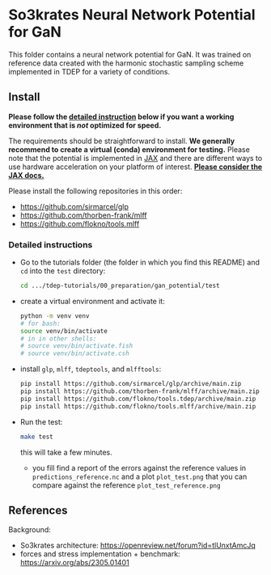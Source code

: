 So3krates Neural Network Potential for GaN
===

This folder contains a neural network potential for GaN. It was trained on reference data created with the harmonic stochastic sampling scheme implemented in TDEP for a variety of conditions.

## Install

**Please follow the [detailed instruction](#detailed-instructions) below if you want a working environment that is _not_ optimized for speed.**

The requirements should be straightforward to install. **We generally recommend  to create a virtual (conda) environment for testing.** Please note that the potential is implemented in [JAX](https://github.com/google/jax) and there are different ways to use hardware acceleration on your platform of interest. [**Please consider the JAX docs.**](https://github.com/google/jax#installation)

Please install the following repositories in this order:

- https://github.com/sirmarcel/glp
- https://github.com/thorben-frank/mlff
- https://github.com/flokno/tools.mlff

### Detailed instructions

- Go to the tutorials folder (the folder in which you find this README) and `cd` into the `test` directory:

  ```bash
  cd .../tdep-tutorials/00_preparation/gan_potential/test
  ```

- create a virtual environment and activate it:
  ```bash
  python -m venv venv
  # for bash:
  source venv/bin/activate
  # in in other shells:
  # source venv/bin/activate.fish
  # source venv/bin/activate.csh
  ```

- install `glp`, `mlff`, `tdeptools`, and `mlfftools`:
  ```bash
  pip install https://github.com/sirmarcel/glp/archive/main.zip
  pip install https://github.com/thorben-frank/mlff/archive/main.zip
  pip install https://github.com/flokno/tools.tdep/archive/main.zip
  pip install https://github.com/flokno/tools.mlff/archive/main.zip
  ```
  
- Run the test:
  ```bash
  make test
  ```

  this will take a few minutes.

  - you fill find a report of the errors against the reference values in `predictions_reference.nc` and a plot `plot_test.png` that you can compare against the reference `plot_test_reference.png`



## References

Background:

- So3krates architecture: https://openreview.net/forum?id=tlUnxtAmcJq
- forces and stress implementation + benchmark: https://arxiv.org/abs/2305.01401
